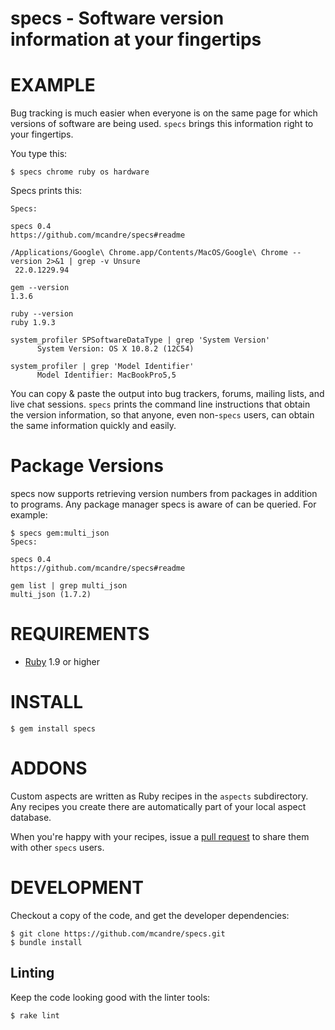 # specs - Software version information at your fingertips

# EXAMPLE

Bug tracking is much easier when everyone is on the same page for which versions of software are being used. `specs` brings this information right to your fingertips.

You type this:

    $ specs chrome ruby os hardware

Specs prints this:

    Specs:

    specs 0.4
    https://github.com/mcandre/specs#readme

    /Applications/Google\ Chrome.app/Contents/MacOS/Google\ Chrome --version 2>&1 | grep -v Unsure
     22.0.1229.94

    gem --version
    1.3.6

    ruby --version
    ruby 1.9.3

    system_profiler SPSoftwareDataType | grep 'System Version'
          System Version: OS X 10.8.2 (12C54)

    system_profiler | grep 'Model Identifier'
          Model Identifier: MacBookPro5,5

You can copy & paste the output into bug trackers, forums, mailing lists, and live chat sessions. `specs` prints the command line instructions that obtain the version information, so that anyone, even non-`specs` users, can obtain the same information quickly and easily.

# Package Versions

specs now supports retrieving version numbers from packages in addition to programs. Any package manager specs is aware of can be queried. For example:

    $ specs gem:multi_json
    Specs:

    specs 0.4
    https://github.com/mcandre/specs#readme

    gem list | grep multi_json
    multi_json (1.7.2)

# REQUIREMENTS

* [Ruby](http://www.ruby-lang.org/) 1.9 or higher

# INSTALL

    $ gem install specs

# ADDONS

Custom aspects are written as Ruby recipes in the `aspects` subdirectory. Any recipes you create there are automatically part of your local aspect database.

When you're happy with your recipes, issue a [pull request](https://github.com/mcandre/specs/pull/new/master) to share them with other `specs` users.

# DEVELOPMENT

Checkout a copy of the code, and get the developer dependencies:

    $ git clone https://github.com/mcandre/specs.git
    $ bundle install

## Linting

Keep the code looking good with the linter tools:

    $ rake lint
